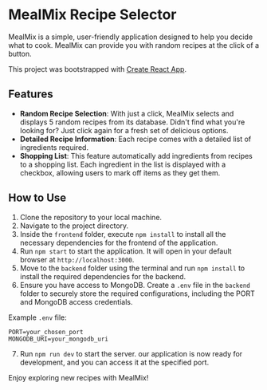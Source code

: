 # MealMix Recipe Selector

MealMix is a simple, user-friendly application designed to help you decide what to cook. MealMix can provide you with random recipes at the click of a button.

This project was bootstrapped with [Create React App](https://github.com/facebook/create-react-app).

## Features

- **Random Recipe Selection**: With just a click, MealMix selects and displays 5 random recipes from its database. Didn't find what you're looking for? Just click again for a fresh set of delicious options.
- **Detailed Recipe Information**: Each recipe comes with a detailed list of ingredients required.
- **Shopping List**: This feature automatically add ingredients from recipes to a shopping list. Each ingredient in the list is displayed with a checkbox, allowing users to mark off items as they get them. 

## How to Use

1. Clone the repository to your local machine.
2. Navigate to the project directory.
3. Inside the `frontend` folder, execute `npm install` to install all the necessary dependencies for the frontend of the application.
4. Run `npm start` to start the application. It will open in your default browser at `http://localhost:3000`.
5. Move to the `backend` folder using the terminal and run `npm install` to install the required dependencies for the backend.
6. Ensure you have access to MongoDB. Create a `.env` file in the `backend` folder to securely store the required configurations, including the PORT and MongoDB access credentials.

Example `.env` file:
```
PORT=your_chosen_port
MONGODB_URI=your_mongodb_uri
```

7. Run `npm run dev` to start the server. our application is now ready for development, and you can access it at the specified port.

Enjoy exploring new recipes with MealMix!